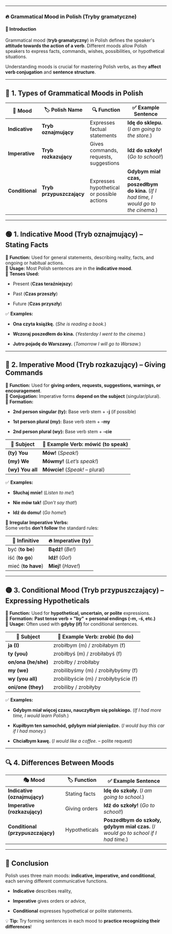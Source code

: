 
---
### 🔥 **Grammatical Mood in Polish (Tryby gramatyczne)**

#### 📌 **Introduction**

Grammatical mood (**tryb gramatyczny**) in Polish defines the speaker's **attitude towards the action of a verb**. Different moods allow Polish speakers to express facts, commands, wishes, possibilities, or hypothetical situations.

Understanding moods is crucial for mastering Polish verbs, as they **affect verb conjugation** and **sentence structure**.

---

## 📖 **1. Types of Grammatical Moods in Polish**

|🔢 **Mood**|🏷 **Polish Name**|🔍 **Function**|✅ **Example Sentence**|
|---|---|---|---|
|**Indicative**|**Tryb oznajmujący**|Expresses factual statements|**Idę do sklepu.** (_I am going to the store._)|
|**Imperative**|**Tryb rozkazujący**|Gives commands, requests, suggestions|**Idź do szkoły!** (_Go to school!_)|
|**Conditional**|**Tryb przypuszczający**|Expresses hypothetical or possible actions|**Gdybym miał czas, poszedłbym do kina.** (_If I had time, I would go to the cinema._)|

---

## 🟢 **1. Indicative Mood (Tryb oznajmujący) – Stating Facts**

🔹 **Function:** Used for general statements, describing reality, facts, and ongoing or habitual actions.  
🔹 **Usage:** Most Polish sentences are in the **indicative mood**.  
🔹 **Tenses Used:**

- Present (**Czas teraźniejszy**)
    
- Past (**Czas przeszły**)
    
- Future (**Czas przyszły**)
    

✅ **Examples:**

- **Ona czyta książkę.** (_She is reading a book._)
    
- **Wczoraj poszedłem do kina.** (_Yesterday I went to the cinema._)
    
- **Jutro pojadę do Warszawy.** (_Tomorrow I will go to Warsaw._)
    

---

## 🔴 **2. Imperative Mood (Tryb rozkazujący) – Giving Commands**

🔹 **Function:** Used for **giving orders, requests, suggestions, warnings, or encouragement**.  
🔹 **Conjugation:** Imperative forms **depend on the subject** (singular/plural).  
🔹 **Formation:**

- **2nd person singular (ty):** Base verb stem + **-j** (if possible)
    
- **1st person plural (my):** Base verb stem + **-my**
    
- **2nd person plural (wy):** Base verb stem + **-cie**
    

|👤 Subject|📖 Example Verb: **mówić** (to speak)|
|---|---|
|**(ty) You**|**Mów!** (_Speak!_)|
|**(my) We**|**Mówmy!** (_Let’s speak!_)|
|**(wy) You all**|**Mówcie!** (_Speak!_ – plural)|

✅ **Examples:**

- **Słuchaj mnie!** (_Listen to me!_)
    
- **Nie mów tak!** (_Don’t say that!_)
    
- **Idź do domu!** (_Go home!_)
    

🚨 **Irregular Imperative Verbs:**  
Some verbs **don’t follow** the standard rules:

|🔢 Infinitive|🔥 Imperative (ty)|
|---|---|
|być (**to be**)|**Bądź!** (_Be!_)|
|iść (**to go**)|**Idź!** (_Go!_)|
|mieć (**to have**)|**Miej!** (_Have!_)|

---

## 🟡 **3. Conditional Mood (Tryb przypuszczający) – Expressing Hypotheticals**

🔹 **Function:** Used for **hypothetical, uncertain, or polite** expressions.  
🔹 **Formation:** **Past tense verb + "by" + personal endings (-m, -ś, etc.)**  
🔹 **Usage:** Often used with **gdyby (if)** for conditional sentences.

|👤 Subject|📖 Example Verb: **zrobić** (to do)|
|---|---|
|**ja (I)**|zrobiłbym (m) / zrobiłabym (f)|
|**ty (you)**|zrobiłbyś (m) / zrobiłabyś (f)|
|**on/ona (he/she)**|zrobiłby / zrobiłaby|
|**my (we)**|zrobilibyśmy (m) / zrobiłybyśmy (f)|
|**wy (you all)**|zrobilibyście (m) / zrobiłybyście (f)|
|**oni/one (they)**|zrobiliby / zrobiłyby|

✅ **Examples:**

- **Gdybym miał więcej czasu, nauczyłbym się polskiego.** (_If I had more time, I would learn Polish._)
    
- **Kupiłbym ten samochód, gdybym miał pieniądze.** (_I would buy this car if I had money._)
    
- **Chciałbym kawę.** (_I would like a coffee._ – polite request)
    

---

## 🔍 **4. Differences Between Moods**

|🎭 **Mood**|🏷 **Function**|✅ **Example Sentence**|
|---|---|---|
|**Indicative (oznajmujący)**|Stating facts|**Idę do szkoły.** (_I am going to school._)|
|**Imperative (rozkazujący)**|Giving orders|**Idź do szkoły!** (_Go to school!_)|
|**Conditional (przypuszczający)**|Hypotheticals|**Poszedłbym do szkoły, gdybym miał czas.** (_I would go to school if I had time._)|

---

## 🏁 **Conclusion**

Polish uses three main moods: **indicative, imperative, and conditional**, each serving different communicative functions.

- **Indicative** describes reality,
    
- **Imperative** gives orders or advice,
    
- **Conditional** expresses hypothetical or polite statements.
    

💡 **Tip:** Try forming sentences in each mood to **practice recognizing their differences**!